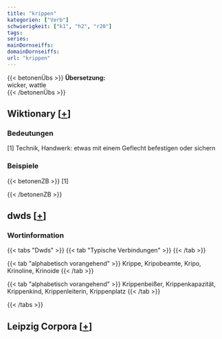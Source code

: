 ```yaml
---
title: "krippen"
kategorien: ["Verb"]
schwierigkeit: ["k1", "h2", "r20"]
tags:
series:
mainDornseiffs:
domainDornseiffs:
url: "krippen"
---
```


{{< betonenÜbs >}}
**Übersetzung:**  
wicker, wattle  
{{< /betonenÜbs >}}

## Wiktionary [[+](https://de.wiktionary.org/wiki/krippen)]

### Bedeutungen
[1] Technik, Handwerk: etwas mit einem Geflecht befestigen oder sichern  

### Beispiele
{{< betonenZB >}}
[1]  

{{< /betonenZB >}}


## dwds [[+](https://www.dwds.de/wb/krippen)]

### Wortinformation
{{< tabs "Dwds" >}}
{{< tab "Typische Verbindungen" >}}
{{< /tab >}}

{{< tab "alphabetisch vorangehend" >}}
Krippe, Kripobeamte, Kripo, Krinoline, Krinoide
{{< /tab >}}

{{< tab "alphabetisch vorangehend" >}}
Krippenbeißer, Krippenkapazität, Krippenkind, Krippenleiterin, Krippenplatz
{{< /tab >}}

{{< /tabs >}}

## Leipzig Corpora [[+](https://corpora.uni-leipzig.de/en/res?word=krippen&corpusId=deu_newscrawl-public_2018)]

